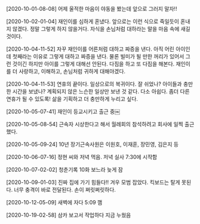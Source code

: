 
[2020-10-01-08-08] 어제 울적한 마음이 야동을 봤는데 앞으로 그러지 말자!!


[2020-10-02-01-04] 재인이를 심하게 혼냈다. 앞으로는 이런 식으로 죽일듯이 혼내지 않겠다. 정말 그렇게 하지 않을거다. 자식을 손님처럼 대하라는 말을 마음 속에 새길 것이다. 


[2020-10-04-11-52] 자꾸 재인이를 어른처럼 대하고 짜증을 낸다.
아직 어린 아이인데 첫째라는 이유로 그렇게 대하고 짜증을 낸다.
물론 빌미가 될 만한 꺼리가 있어서 그런 것이긴 하지만 아이를 그렇게 대해선 안된다.
다짐을 하고 또 다짐을 해본다.
재인이를 더 사랑하고, 이해하고, 손님처럼 귀하게 대해야겠다.


[2020-10-04-11-53] 연휴의 끝이다.
일상으로의 복귀이다.
잘 쉬었나? 아이들과 충만한 시간을 보냈나?
계획되지 않은 느슨한 일상만 보낸 것 같다.
다소 아쉽다. 좀더 다른 연휴가 될 수 있도록! 삶을 기획하고 더 충만하게 누리고 싶다.


[2020-10-05-07-41] 재인이 등교시키고 출근 중￼


[2020-10-05-08-54] 근속자 시상한다고 해서 월례회의 참석하려고 회사에 일찍 출근했다. 


[2020-10-05-09-24] 10년 장기근속사원은 이원호, 이재훈, 장민영, 김은지 등


[2020-10-06-07-16] 정현 씨와 저녁 먹음. 
저녁 실사 7:30에 시작함


[2020-10-07-02-02] 청춘기록 10화 보느라 늦게 잠


[2020-10-09-01-03] 진짜 집에 가기 힘들다!! 겨우 모범 잡았다. 
킥보드는 탈게 못된다. 너무 충격이 바로 전달된다. 손이 쩌릿쩌릿하다. 


[2020-10-12-05-09] 새벽에 자다 5:09 깸


[2020-10-19-02-58] 삼카 보고서 작업하다 지금 누웠음

